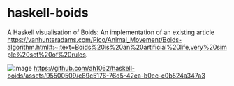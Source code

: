 # haskell-boids

A Haskell visualisation of Boids: An implementation of an existing article
https://vanhunteradams.com/Pico/Animal_Movement/Boids-algorithm.html#:~:text=Boids%20is%20an%20artificial%20life,very%20simple%20set%20of%20rules.

![image](https://github.com/ah1062/haskell-boids/assets/95500509/d95c6997-1df5-41f5-878a-07cd49deb25d)
https://github.com/ah1062/haskell-boids/assets/95500509/c89c5176-76d5-42ea-b0ec-c0b524a347a3

